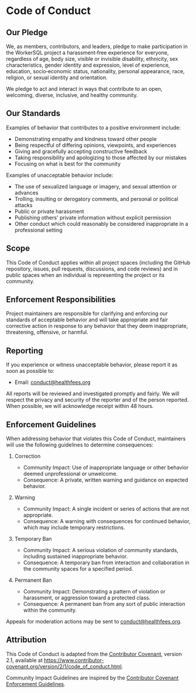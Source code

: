 # Code of Conduct

## Our Pledge

We, as members, contributors, and leaders, pledge to make participation in the
WorkerSQL project a harassment‑free experience for everyone, regardless of age,
body size, visible or invisible disability, ethnicity, sex characteristics,
gender identity and expression, level of experience, education, socio‑economic
status, nationality, personal appearance, race, religion, or sexual identity
and orientation.

We pledge to act and interact in ways that contribute to an open, welcoming,
diverse, inclusive, and healthy community.

## Our Standards

Examples of behavior that contributes to a positive environment include:

- Demonstrating empathy and kindness toward other people
- Being respectful of differing opinions, viewpoints, and experiences
- Giving and gracefully accepting constructive feedback
- Taking responsibility and apologizing to those affected by our mistakes
- Focusing on what is best for the community

Examples of unacceptable behavior include:

- The use of sexualized language or imagery, and sexual attention or advances
- Trolling, insulting or derogatory comments, and personal or political attacks
- Public or private harassment
- Publishing others' private information without explicit permission
- Other conduct which could reasonably be considered inappropriate in a
  professional setting

## Scope

This Code of Conduct applies within all project spaces (including the GitHub
repository, issues, pull requests, discussions, and code reviews) and in public
spaces when an individual is representing the project or its community.

## Enforcement Responsibilities

Project maintainers are responsible for clarifying and enforcing our standards
of acceptable behavior and will take appropriate and fair corrective action in
response to any behavior that they deem inappropriate, threatening, offensive,
or harmful.

## Reporting

If you experience or witness unacceptable behavior, please report it as soon as
possible to:

- Email: conduct@healthfees.org

All reports will be reviewed and investigated promptly and fairly. We will
respect the privacy and security of the reporter and of the person reported.
When possible, we will acknowledge receipt within 48 hours.

## Enforcement Guidelines

When addressing behavior that violates this Code of Conduct, maintainers will
use the following guidelines to determine consequences:

1. Correction
   - Community Impact: Use of inappropriate language or other behavior deemed
     unprofessional or unwelcome.
   - Consequence: A private, written warning and guidance on expected behavior.

2. Warning
   - Community Impact: A single incident or series of actions that are not
     appropriate.
   - Consequence: A warning with consequences for continued behavior, which may
     include temporary restrictions.

3. Temporary Ban
   - Community Impact: A serious violation of community standards, including
     sustained inappropriate behavior.
   - Consequence: A temporary ban from interaction and collaboration in the
     community spaces for a specified period.

4. Permanent Ban
   - Community Impact: Demonstrating a pattern of violation or harassment, or
     aggression toward a protected class.
   - Consequence: A permanent ban from any sort of public interaction within the
     community.

Appeals for moderation actions may be sent to conduct@healthfees.org.

## Attribution

This Code of Conduct is adapted from the [Contributor Covenant][homepage],
version 2.1, available at
https://www.contributor-covenant.org/version/2/1/code_of_conduct.html.

Community Impact Guidelines are inspired by the
[Contributor Covenant Enforcement Guidelines](https://www.contributor-covenant.org/enforcement-guidelines).

[homepage]: https://www.contributor-covenant.org
